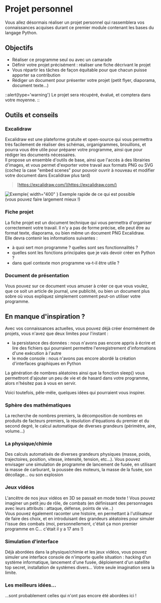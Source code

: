 # Projet personnel

Vous allez désormais réaliser un projet personnel qui rassemblera vos connaissances acquises durant ce premier module contenant les bases du langage Python.

## Objectifs

- Réaliser ce programme seul ou avec un camarade
- Définir votre projet précisément : réaliser une fiche décrivant le projet
- Vous répartir les tâches de façon équitable pour que chacun puisse apporter sa contribution
- Rédiger un document pour présenter votre projet (petit flyer, diaporama, document texte...)

::alert{type='warning'}
Le projet sera récupéré, évalué, et comptera dans votre moyenne.
::

## Outils et conseils
### Excalidraw

Excalidraw est une plateforme gratuite et open-source qui vous permettra très facilement de réaliser des schémas, organigrammes, brouillons, et pourra vous être utile pour préparer votre programme, ainsi que pour rédiger les documents nécessaires.  
Il propose un ensemble d'outils de base, ainsi que l'accès à des librairies d'images, et vous permet d'exporter votre travail aux formats PNG ou SVG (cochez la case "embed scenes" pour pouvoir ouvrir à nouveau et modifier votre document dans Excalidraw plus tard)

> [https://excalidraw.com/](https://excalidraw.com/)


![Exemple](/img/example-excalidraw.png){ width="400" } 
Exemple rapide de ce qui est possible <br /> (vous pouvez faire largement mieux !)


### Fiche projet
La fiche projet est un document technique qui vous permettra d'organiser correctement votre travail. Il n'y a pas de forme précise, elle peut être au format texte, diaporama, ou bien même un document PNG Excalidraw.  
Elle devra contenir les informations suivantes :

- à quoi sert mon programme ? quelles sont ses fonctionnalités ?
- quelles sont les fonctions principales que je vais devoir créer en Python ?
- dans quel contexte mon programme va-t-il être utile ?

### Document de présentation
Vous pouvez sur ce document vous amuser à créer ce que vous voulez, que ce soit un article de journal, une publicité, ou bien un document plus sobre où vous expliquez simplement comment peut-on utiliser votre programme.

## En manque d'inspiration ?
Avec vos connaissances actuelles, vous pouvez déjà créer énormément de projets, vous n'avez que deux limites pour l'instant :

- la persistance des données : nous n'avons pas encore appris à écrire et lire des fichiers qui pourraient permettre l'enregistrement d'informations d'une exécution à l'autre
- le mode console : nous n'avons pas encore abordé la création d'interfaces graphiques en Python

La génération de nombres aléatoires ainsi que la fonction sleep() vous permettront d'ajouter un peu de vie et de hasard dans votre programme, alors n'hésitez pas à vous en servir.

Voici toutefois, pêle-mêle, quelques idées qui pourraient vous inspirer.

### Sphère des mathématiques
La recherche de nombres premiers, la décomposition de nombres en produits de facteurs premiers, la résolution d'équations du premier et du second degré, le calcul automatique de diverses grandeurs (périmètre, aire, volume...)

### La physique/chimie
Des calculs automatisés de diverses grandeurs physiques (masse, poids, trajectoires, position, vitesse, intensité, tension, etc...). Vous pouvez envisager une simulation de programme de lancement de fusée, en utilisant la masse de carburant, la poussée des moteurs, la masse de la fusée, son décollage... ou son explosion

### Jeux vidéos
L'ancêtre de nos jeux vidéos en 3D se passait en mode texte ! Vous pouvez imaginer un petit jeu de rôle, de combats (en définissant des personnages avec leurs attributs : attaque, défense, points de vie...)  
Vous pouvez également raconter une histoire, en permettant à l'utilisateur de faire des choix, et en introduisant des grandeurs aléatoires pour simuler l'issue des combats (moi, personnellement, c'était ça mon premier programme en C... c'était il y a 17 ans !)

### Simulation d'interface
Déjà abordées dans la physique/chimie et les jeux vidéos, vous pouvez simuler une interface console de n'importe quelle situation : hacking d'un système informatique, lancement d'une fusée, déploiement d'un satellite top secret, installation de systèmes divers... Votre seule imagination sera la limite.

### Les meilleurs idées...
...sont probablement celles qui n'ont pas encore été abordées ici !